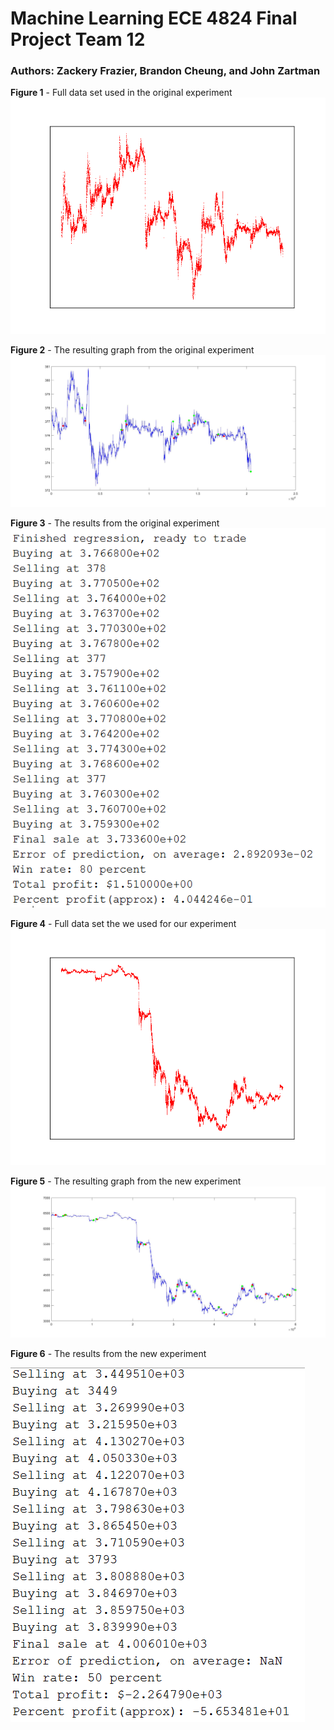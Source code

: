# Machine Learning ECE 4824 Final Project Team 12
### Authors: Zackery Frazier, Brandon Cheung, and John Zartman
**Figure 1** - Full data set used in the original experiment
![Entire Orginial Data Set](original_data_full_graph.png)

**Figure 2** - The resulting graph from the original experiment
![Graph of the Original Experiment](original_data_graph.jpg)

**Figure 3** - The results from the original experiment
![Matlab Results from the original experiment](original_data_results.PNG)

**Figure 4** - Full data set the we used for our experiment
![Entire New Data Set](new_data_full_graph.png)

**Figure 5** - The resulting graph from the new experiment
![Graph of the New Experiment](our_data_graph.jpg)

**Figure 6** - The results from the new experiment

![Matlab Results from the original experiment](our_data_results.PNG)
